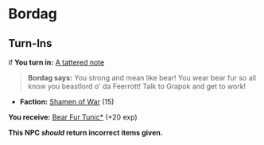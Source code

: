 # Bordag
## Turn-Ins





if **You turn in:** [A tattered note](/item/18846)


>**Bordag says:** You strong and mean like bear!  You wear bear fur so all know you beastlord o' da Feerrott!  Talk to Grapok and get to work!


* __Faction:__ [Shamen of War](/faction/394) (15)



 **You receive:**  [Bear Fur Tunic*](/item/13575) (+20 exp)


**This NPC *should* return incorrect items given.**





